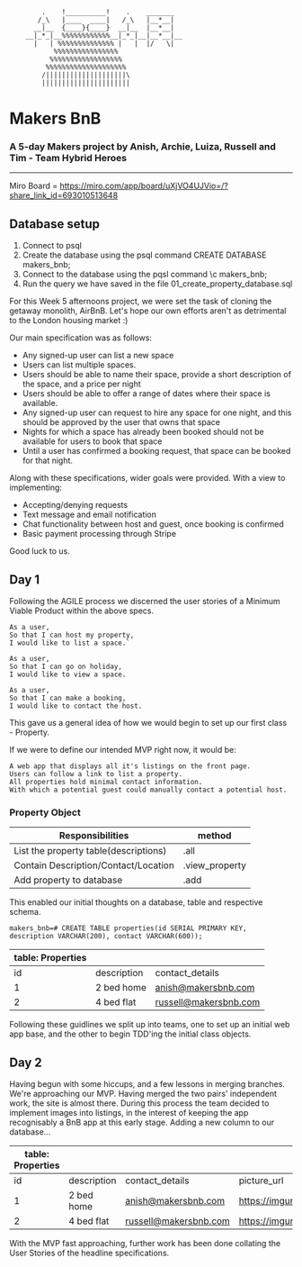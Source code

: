        
            .    !__________!    .    _______
           /_\   |____  ____|   /_\   |__*__|
          __|__  {____}{____}  __|__  |__*__|
        __|_*_|__%%%%%%%%%%%%__|_*_|__|__*__|__
          |   | %%%%%%%%%%%%%% |   |  |/   \|
               %%%%%%%%%%%%%%%%
              %%%%%%%%%%%%%%%%%%
             %%%%%%%%%%%%%%%%%%%%
            /||||||||||||||||||||\
            ||||||||||||||||||||||


# Makers BnB
### A 5-day Makers project by Anish, Archie, Luiza, Russell and Tim - Team Hybrid Heroes
---
Miro Board = https://miro.com/app/board/uXjVO4UJVio=/?share_link_id=693010513648
## Database setup
1. Connect to psql
2. Create the database using the psql command CREATE DATABASE makers_bnb;
3. Connect to the database using the pqsl command \c makers_bnb;
4. Run the query we have saved in the file 01_create_property_database.sql


For this Week 5 afternoons project, we were set the task of cloning the getaway monolith, AirBnB. Let's hope our own efforts aren't as detrimental to the London housing market :)

Our main specification was as follows:
- Any signed-up user can list a new space
- Users can list multiple spaces.
- Users should be able to name their space, provide a short description of the space, and a price per night
- Users should be able to offer a range of dates where their space is available.
- Any signed-up user can request to hire any space for one night, and this should be approved by the user that owns that space
- Nights for which a space has already been booked should not be available for users to book that space
- Until a user has confirmed a booking request, that space can be booked for that night.

Along with these specifications, wider goals were provided. With a view to implementing:
- Accepting/denying requests
- Text message and email notification
- Chat functionality between host and guest, once booking is confirmed
- Basic payment processing through Stripe

Good luck to us.

## Day 1

Following the AGILE process we discerned the user stories of a Minimum Viable Product within the above specs.

```
As a user,
So that I can host my property,
I would like to list a space.`

As a user,
So that I can go on holiday,
I would like to view a space.

As a user,
So that I can make a booking,
I would like to contact the host.
```

This gave us a general idea of how we would begin to set up our first class - Property.

If we were to define our intended MVP right now, it would be:
```
A web app that displays all it's listings on the front page.
Users can follow a link to list a property. 
All properties hold minimal contact information.
With which a potential guest could manually contact a potential host.
```

### Property Object

| Responsibilities | method  |
| ----------- | ----------- |
| List the property table(descriptions) | .all |
| Contain Description/Contact/Location | .view_property |
| Add property to database | .add |

This enabled our initial thoughts on a database, table and respective schema.

```
makers_bnb=# CREATE TABLE properties(id SERIAL PRIMARY KEY, description VARCHAR(200), contact VARCHAR(600));
```
| table: Properties |   |   |
| ----------- | ----------- | ----------- |
| id | description  | contact_details
| 1 | 2 bed home | anish@makersbnb.com
| 2 | 4 bed flat | russell@makersbnb.com

Following these guidlines we split up into teams, one to set up an initial web app base, and the other to begin TDD'ing the initial class objects.

## Day 2

Having begun with some hiccups, and a few lessons in merging branches. We're approaching our MVP. Having merged the two pairs' independent work, the site is almost there. During this process the team decided to implement images into listings, in the interest of keeping the app recognisably a BnB app at this early stage. Adding a new column to our database...

| table: Properties |   |   |   |
| ----------- | ----------- | ----------- |  ----------- |
| id | description  | contact_details | picture_url |
| 1 | 2 bed home | anish@makersbnb.com | https://imgur.com/jFaSxym |
| 2 | 4 bed flat | russell@makersbnb.com| https://imgur.com/QsFxtm|

With the MVP fast approaching, further work has been done collating the User Stories of the headline specifications.
